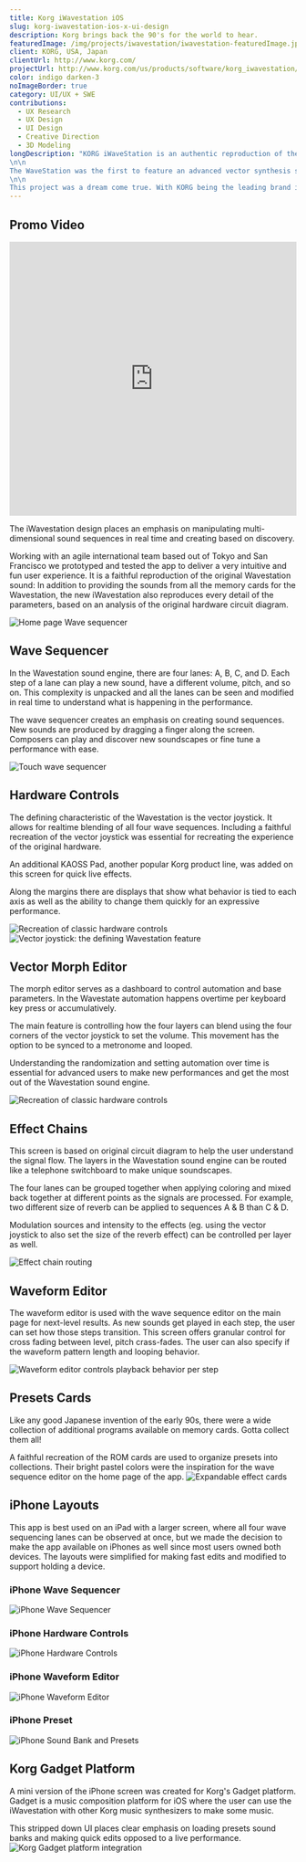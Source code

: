 ```yaml
---
title: Korg iWavestation iOS
slug: korg-iwavestation-ios-x-ui-design
description: Korg brings back the 90's for the world to hear.
featuredImage: /img/projects/iwavestation/iwavestation-featuredImage.jpg
client: KORG, USA, Japan
clientUrl: http://www.korg.com/
projectUrl: http://www.korg.com/us/products/software/korg_iwavestation/
color: indigo darken-3
noImageBorder: true
category: UI/UX + SWE
contributions:
  - UX Research
  - UX Design
  - UI Design
  - Creative Direction
  - 3D Modeling
longDescription: "KORG iWaveStation is an authentic reproduction of the original 90s device that was used by artists such as Michael Jackson, Phil Collins, and Depeche Mode.
\n\n
The WaveStation was the first to feature an advanced vector synthesis system that created new sounds by combining multiple waveforms. To this day it's still considered a legendary and unique instrument.
\n\n
This project was a dream come true. With KORG being the leading brand in music technology, it's the equivalent of being asked to reimagine the original Porsche 911 for the 21st century."
---
```


## Promo Video

<iframe width="100%" height="480" src="https://www.youtube.com/embed/sKXIPwYw2LE" frameborder="0" allowfullscreen=""></iframe>


The iWavestation design places an emphasis on manipulating multi-dimensional sound sequences in real time and creating based on discovery.

Working with an agile international team based out of Tokyo and San Francisco we prototyped and tested the app to deliver a very intuitive and fun user experience. It is a faithful reproduction of the original Wavestation sound: In addition to providing the sounds from all the memory cards for the Wavestation, the new iWavestation also reproduces every detail of the parameters, based on an analysis of the original hardware circuit diagram.

![Home page Wave sequencer](/img/projects/iwavestation/iwavestation-featuredImage.jpg)

## Wave Sequencer
In the Wavestation sound engine, there are four lanes: A, B, C, and D. Each step of a lane can play a new sound, have a different volume, pitch, and so on. This complexity is unpacked and all the lanes can be seen and modified in real time to understand what is happening in the performance.

The wave sequencer creates an emphasis on creating sound sequences. New sounds are produced by dragging a finger along the screen. Composers can play and discover new soundscapes or fine tune a performance with ease.

![Touch wave sequencer](/img/projects/iwavestation/iwavestation-wavesequencer.jpg)

## Hardware Controls
The defining characteristic of the Wavestation is the vector joystick. It allows for realtime blending of all four wave sequences. Including a faithful recreation of the vector joystick was essential for recreating the experience of the original hardware.

An additional KAOSS Pad, another popular Korg product line, was added on this screen for quick live effects.

Along the margins there are displays that show what behavior is tied to each axis as well as the ability to change them quickly for an expressive performance.

![Recreation of classic hardware controls](/img/projects/iwavestation/iwavestation-controls.jpg)
![Vector joystick: the defining Wavestation feature](/img/projects/iwavestation/iwavestation-joystick.jpg)

## Vector Morph Editor
The morph editor serves as a dashboard to control automation and base parameters. In the Wavestate automation happens overtime per keyboard key press or accumulatively.

The main feature is controlling how the four layers can blend using the four corners of the vector joystick to set the volume. This movement has the option to be synced to a metronome and looped.

Understanding the randomization and setting automation over time is essential for advanced users to make new performances and get the most out of the Wavestation sound engine.

![Recreation of classic hardware controls](/img/projects/iwavestation/iwavestation-vector.png)

## Effect Chains
This screen is based on original circuit diagram to help the user understand the signal flow. The layers in the Wavestation sound engine can be routed like a telephone switchboard to make unique soundscapes.

The four lanes can be grouped together when applying coloring and mixed back together at different points as the signals are processed. For example, two different size of reverb can be applied to sequences A & B than C & D.

Modulation sources and intensity to the effects (eg. using the vector joystick to also set the size of the reverb effect) can be controlled per layer as well.

![Effect chain routing](/img/projects/iwavestation/iwavestation-effects.jpg)

## Waveform Editor
The waveform editor is used with the wave sequence editor on the main page for next-level results. As new sounds get played in each step, the user can set how those steps transition. This screen offers granular control for cross fading between level, pitch crass-fades. The user can also specify if the waveform pattern length and looping behavior.

![Waveform editor controls playback behavior per step](/img/projects/iwavestation/iwavestation-waveformEditor.jpg)

## Presets Cards
Like any good Japanese invention of the early 90s, there were a wide collection of additional programs available on memory cards. Gotta collect them all!

A faithful recreation of the ROM cards are used to organize presets into collections. Their bright pastel colors were the inspiration for the wave sequence editor on the home page of the app.
![Expandable effect cards](/img/projects/iwavestation/iwavestation-cardsPresets.jpg)

## iPhone Layouts
This app is best used on an iPad with a larger screen, where all four wave sequencing lanes can be observed at once, but we made the decision to make the app available on iPhones as well since most users owned both devices. The layouts were simplified for making fast edits and modified to support holding a device.

### iPhone Wave Sequencer
![iPhone Wave Sequencer](/img/projects/iwavestation/iwavestation-ios-wavesequencer.jpg)
### iPhone Hardware Controls
![iPhone Hardware Controls](/img/projects/iwavestation/iwavestation-ios-controls.jpg)
### iPhone Waveform Editor
![iPhone Waveform Editor](/img/projects/iwavestation/iwavestation-ios-waveform.jpg)
### iPhone Preset
![iPhone Sound Bank and Presets](/img/projects/iwavestation/iwavestation-ios-preset.jpg)


## Korg Gadget Platform
A mini version of the iPhone screen was created for Korg's Gadget platform. Gadget is a music composition platform for iOS where the user can use the iWavestation with other Korg music synthesizers to make some music.

This stripped down UI places clear emphasis on loading presets sound banks and making quick edits opposed to a live performance.
![Korg Gadget platform integration](/img/projects/iwavestation/iwavestation-gadget.jpg)
